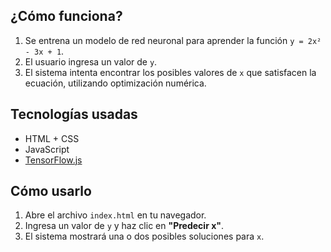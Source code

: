 ## ¿Cómo funciona?

1. Se entrena un modelo de red neuronal para aprender la función `y = 2x² - 3x + 1`.
2. El usuario ingresa un valor de `y`.
3. El sistema intenta encontrar los posibles valores de `x` que satisfacen la ecuación, utilizando optimización numérica.

## Tecnologías usadas

- HTML + CSS
- JavaScript
- [TensorFlow.js](https://www.tensorflow.org/js)

## Cómo usarlo

1. Abre el archivo `index.html` en tu navegador.
2. Ingresa un valor de `y` y haz clic en **"Predecir x"**.
3. El sistema mostrará una o dos posibles soluciones para `x`.


